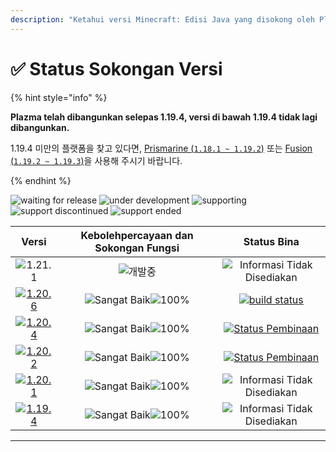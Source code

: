 ```yaml
---
description: "Ketahui versi Minecraft: Edisi Java yang disokong oleh Plazma."
---
```


# ✅ Status Sokongan Versi

{% hint style="info" %}

**Plazma telah dibangunkan selepas 1.19.4, versi di bawah 1.19.4 tidak lagi dibangunkan.**

1.19.4 미만의 플랫폼을 찾고 있다면, [Prismarine (`1.18.1 ~ 1.19.2`)](https://github.com/PrismarineTeam/Prismarine) 또는 [Fusion (`1.19.2 ~ 1.19.3`)](https://github.com/RuinedTechnologyUnify/Fusion)을 사용해 주시기 바랍니다.

{% endhint %}

[wtr]: https://badge.plazmamc.org/0/릴리스%20대기중
[idv]: https://badge.plazmamc.org/1/under-development
[atv]: https://badge.plazmamc.org/2/supporting
[fse]: https://badge.plazmamc.org/6/support-discontinued
[eol]: https://badge.plazmamc.org/4/support-ended
[ukn]: https://badge.plazmamc.org/0/Informasi%20Tidak%20Disediakan
[vgd]: https://badge.plazmamc.org/1/Sangat%20Baik
[mid]: https://badge.plazmamc.org/6/normal
[100]: https://badge.plazmamc.org/percent/100

![waiting for release][wtr] ![under development][idv] ![supporting][atv] ![support discontinued][fse] ![support ended][eol]

|                                       Versi                                       | Kebolehpercayaan    dan    Sokongan Fungsi |                                                Status Bina                                                |
| :-------------------------------------------------------------------------------: | :----------------------------------------: | :-------------------------------------------------------------------------------------------------------: |
|                    ![1.21.1](https://badge.plazmamc.org/0/1.21)                   |                 ![개발중][idv]                |                                     ![Informasi Tidak Disediakan][ukn]                                    |
| [![1.20.6](https://badge.plazmamc.org/2/1.20.6)](https://git.plazmamc.org/1.20.6) |       ![Sangat Baik][vgd]![100%][100]      |   [![build status](https://build.plazmamc.org/1.20.6)](https://build.plazmamc.org/1.20.6?redirect=true)   |
| [![1.20.4](https://badge.plazmamc.org/6/1.20.4)](https://git.plazmamc.org/1.20.4) |       ![Sangat Baik][vgd]![100%][100]      | [![Status Pembinaan](https://build.plazmamc.org/1.20.4)](https://build.plazmamc.org/1.20.4?redirect=true) |
| [![1.20.2](https://badge.plazmamc.org/4/1.20.2)](https://git.plazmamc.org/1.20.2) |       ![Sangat Baik][vgd]![100%][100]      | [![Status Pembinaan](https://build.plazmamc.org/1.20.2)](https://build.plazmamc.org/1.20.2?redirect=true) |
| [![1.20.1](https://badge.plazmamc.org/4/1.20.1)](https://git.plazmamc.org/1.20.1) |       ![Sangat Baik][vgd]![100%][100]      |                                     ![Informasi Tidak Disediakan][ukn]                                    |
| [![1.19.4](https://badge.plazmamc.org/4/1.19.4)](https://git.plazmamc.org/1.19.4) |       ![Sangat Baik][vgd]![100%][100]      |                                     ![Informasi Tidak Disediakan][ukn]                                    |

***
